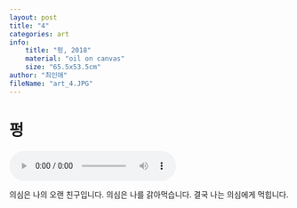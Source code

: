 ```yaml
---
layout: post
title: "4"
categories: art
info:
    title: "펑, 2018"
    material: "oil on canvas"
    size: "65.5x53.5cm"
author: "최인애"
fileName: "art_4.JPG"
---
```


# 펑

<audio controls src="{{'assets/audios/art_audio_4.mp3'|relative_url}}"></audio>

의심은 나의 오랜 친구입니다. 의심은 나를 갉아먹습니다. 결국 나는 의심에게 먹힙니다.
